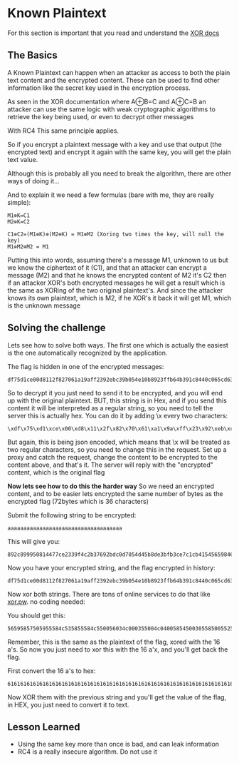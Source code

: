 # Known Plaintext

For this section is important that you read and understand the [XOR docs](/docs/xor)

## The Basics

A Known Plaintext can happen when an attacker as access to both the plain text content and the encrypted content.
These can be used to find other information like the secret key used in the encryption process.

As seen in the XOR documentation where  A⊕B=C  and A⊕C=B an attacker can use the same logic with weak cryptographic algorithms to retrieve the key being used, or even to decrypt other messages

With RC4 This same principle applies.

So if you encrypt a plaintext message with a key and use that output (the encrypted text) and encrypt it again with the same key, you will get the plain text value.

Although this is probably all you need to break the algorithm, there are other ways of doing it...

And to explain it we need a few formulas (bare with me, they are really simple):
```
M1⊕K=C1
M2⊕K=C2

C1⊕C2=(M1⊕K)⊕(M2⊕K) = M1⊕M2 (Xoring two times the key, will null the key)
M1⊕M2⊕M2 = M1
```

Putting this into words, assuming there's a message M1, unknown to us but we know the ciphertext of it (C1), and that an attacker can encrypt a message (M2) and that he knows the encrypted content of M2 it's C2 then if an attacker XOR's both encrypted messages he will get a result which is the same as XORing of the two original plaintext's. And since the attacker knows its own plaintext, which is M2, if he XOR's it back it will get M1, which is the unknown message

## Solving the challenge

Lets see how to solve both ways. 
The first one which is actually the easiest is the one automatically recognized by the application. 

The flag is hidden in one of the encrypted messages: 
```
df75d1ce00d8112f827061a19aff2392ebc39b054e10b8923ffb64b391c8440c065cd63b
```

So to decrypt it you just need to send it to be encrypted, and you will end up with the original plaintext.
BUT, this string is in Hex, and if you send this content it will be interpreted as a regular string, so you need to tell the server this is actually hex. You can do it by adding \x every two characters:


```
\xdf\x75\xd1\xce\x00\xd8\x11\x2f\x82\x70\x61\xa1\x9a\xff\x23\x92\xeb\xc3\x9b\x05\x4e\x10\xb8\x92\x3f\xfb\x64\xb3\x91\xc8\x44\x0c\x06\x5c\xd6\x3b
``` 

But again, this is being json encoded, which means that \x will be treated as two regular characters, so you need to change this in the request. Set up a proxy and catch the request, change the content to be encrypted to the content above, and that's it. The server will reply with the "encrypted" content, which is the original flag



**Now lets see how to do this the harder way**
So we need an encrypted content, and to be easier lets encrypted the same number of bytes as the encrypted flag (72bytes which is 36 characters)

Submit the following string to be encrypted:
```
aaaaaaaaaaaaaaaaaaaaaaaaaaaaaaaaaaaa
```


This will give you:
```
892c899950814477ce2339f4c2b37692bdc0d7054d45b8de3bfb3ce7c1cb415456598468
```

Now you have your encrypted string, and the flag encrypted in history:
```
df75d1ce00d8112f827061a19aff2392ebc39b054e10b8923ffb64b391c8440c065cd63b
```

Now xor both strings. There are tons of online services to do that like [xor.pw](http://xor.pw/). no coding needed:

You should get this:
```
56595857505955584c535855584c550056034c000355004c040058545003055850055253
```

Remember, this is the same as the plaintext of the flag, xored with the 16 a's.
So now you just need to xor this with the 16 a'x, and you'll get back the flag.

First convert the 16 a's to hex:
```
616161616161616161616161616161616161616161616161616161616161616161616161
```

Now XOR them with the previous string and you'll get the value of the flag, in HEX, you just need to convert it to text.

## Lesson Learned

* Using the same key more than once is bad, and can leak information 
* RC4 is a really insecure algorithm. Do not use it
 



